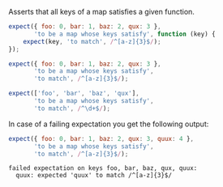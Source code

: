 Asserts that all keys of a map satisfies a given function.

<!-- evaluate -->
```javascript
expect({ foo: 0, bar: 1, baz: 2, qux: 3 },
       'to be a map whose keys satisfy', function (key) {
    expect(key, 'to match', /^[a-z]{3}$/);
});

expect({ foo: 0, bar: 1, baz: 2, qux: 3 },
       'to be a map whose keys satisfy',
       'to match', /^[a-z]{3}$/);

expect(['foo', 'bar', 'baz', 'qux'],
       'to be a map whose keys satisfy',
       'to match', /^\d+$/);
```
<!-- /evaluate -->

In case of a failing expectation you get the following output:

<!-- evaluate -->
```javascript
expect({ foo: 0, bar: 1, baz: 2, qux: 3, quux: 4 },
       'to be a map whose keys satisfy',
       'to match', /^[a-z]{3}$/);
```

```
failed expectation on keys foo, bar, baz, qux, quux:
  quux: expected 'quux' to match /^[a-z]{3}$/
```
<!-- /evaluate -->

